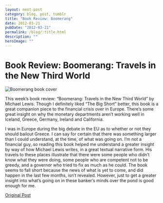 ```yaml
---
layout: next-post
category: blog, post, tumblr
title: "Book Review: Boomerang"
date: 2012-03-21
pubDate: "2012-03-21"
permalink: /blog/:title.html
description: ""
heroImage: ""
---
```


# Book Review: Boomerang: Travels in the New Third World

![Boomerang book cover](http://68.media.tumblr.com/tumblr_m0dj4s2Xd51qz81kho1_400.jpg)

This week’s book review: “Boomerang: Travels in the New Third World” by Michael Lewis. Though I definitely liked “The Big Short” better, this book is a great companion piece to the financial crisis over in Europe. There’s some great insight on why the monetary departments aren’t working well in Iceland, Greece, Germany, Ireland and California.

I was in Europe during the big debate in the EU as to whether or not they should bailout Greece. I can say for certain that there was something larger than I could understand, at the time, of what was going on. I’m not a financial guy, so reading this book helped me understand a greater insight by way of how Michael Lewis writes, in a great textual narrative form. His travels to these places illustrate that there were some people who didn’t know what they were doing, some people who are competent not to be greedy, and a governor who tried to fix as much as he could. The book seems to fall short because the news of what is yet to come, and did happen in the last few months, isn’t revealed. However, just to get a greater insight into what’s going on in these banker’s minds over the pond is good enough for me.

[Original Post](http://jermspeaks.com/post/19683820167/this-weeks-book-review-boomerang-travels-in)
